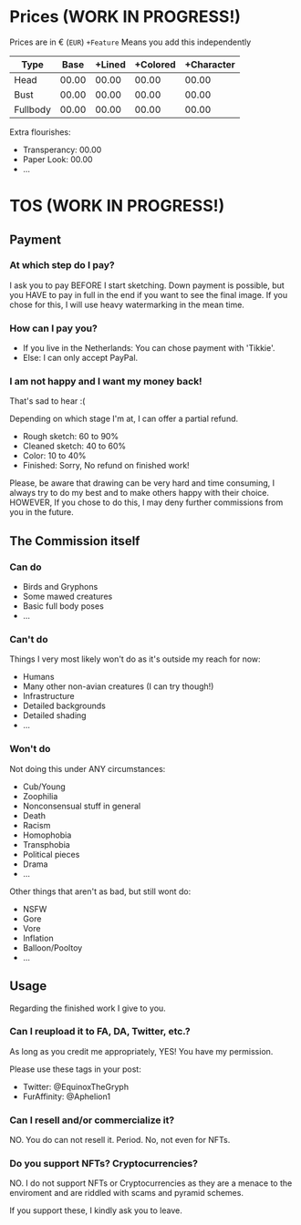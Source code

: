 # Prices (WORK IN PROGRESS!)
Prices are in € (`EUR`)
`+Feature` Means you add this independently

| Type      | Base     | +Lined  | +Colored  | +Character  |
| ---       | ---      | ---     | ---       | ---         |
| Head      |    00.00 |   00.00 |     00.00 |       00.00 |
| Bust      |    00.00 |   00.00 |     00.00 |       00.00 |
| Fullbody  |    00.00 |   00.00 |     00.00 |       00.00 |

Extra flourishes:
  - Transperancy: 00.00
  - Paper Look: 00.00
  - ...


# TOS (WORK IN PROGRESS!)

## Payment
### At which step do I pay?
I ask you to pay BEFORE I start sketching.
Down payment is possible, but you HAVE to pay in full in the end if you want to see the final image. If you chose for this, I will use heavy watermarking in the mean time.

### How can I pay you?
  - If you live in the Netherlands: You can chose payment with 'Tikkie'.
  - Else: I can only accept PayPal.

### I am not happy and I want my money back!
That's sad to hear :(

Depending on which stage I'm at, I can offer a partial refund.
  - Rough sketch: 60 to 90%
  - Cleaned sketch: 40 to 60%
  - Color: 10 to 40%
  - Finished: Sorry, No refund on finished work!

Please, be aware that drawing can be very hard and time consuming, I always try to do my best and to make others happy with their choice.
HOWEVER, If you chose to do this, I may deny further commissions from you in the future.

## The Commission itself
### Can do
  - Birds and Gryphons
  - Some mawed creatures
  - Basic full body poses
  - ...

### Can't do
Things I very most likely won't do as it's outside my reach for now:
  - Humans
  - Many other non-avian creatures (I can try though!)
  - Infrastructure
  - Detailed backgrounds
  - Detailed shading
  - ...

### Won't do
Not doing this under ANY circumstances:
  - Cub/Young
  - Zoophilia
  - Nonconsensual stuff in general
  - Death
  - Racism
  - Homophobia
  - Transphobia
  - Political pieces
  - Drama
  - ...

Other things that aren't as bad, but still wont do:
  - NSFW
  - Gore
  - Vore
  - Inflation
  - Balloon/Pooltoy
  - ...
  

## Usage
Regarding the finished work I give to you.

### Can I reupload it to FA, DA, Twitter, etc.?
As long as you credit me appropriately, YES! You have my permission.

Please use these tags in your post:
  - Twitter: @EquinoxTheGryph
  - FurAffinity: @Aphelion1

### Can I resell and/or commercialize it?
NO. You do can not resell it. Period. 
No, not even for NFTs.

### Do you support NFTs? Cryptocurrencies?
NO. I do not support NFTs or Cryptocurrencies as they are a menace to the enviroment and are riddled with scams and pyramid schemes.

If you support these, I kindly ask you to leave.
